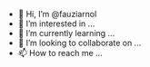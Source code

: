 - 👋 Hi, I’m @fauziarnol
- 👀 I’m interested in ...
- 🌱 I’m currently learning ...
- 💞️ I’m looking to collaborate on ...
- 📫 How to reach me ...

<!---
fauziarnol/fauziarnol is a ✨ special ✨ repository because its `README.md` (this file) appears on your GitHub profile.
You can click the Preview link to take a look at your changes.
--->
